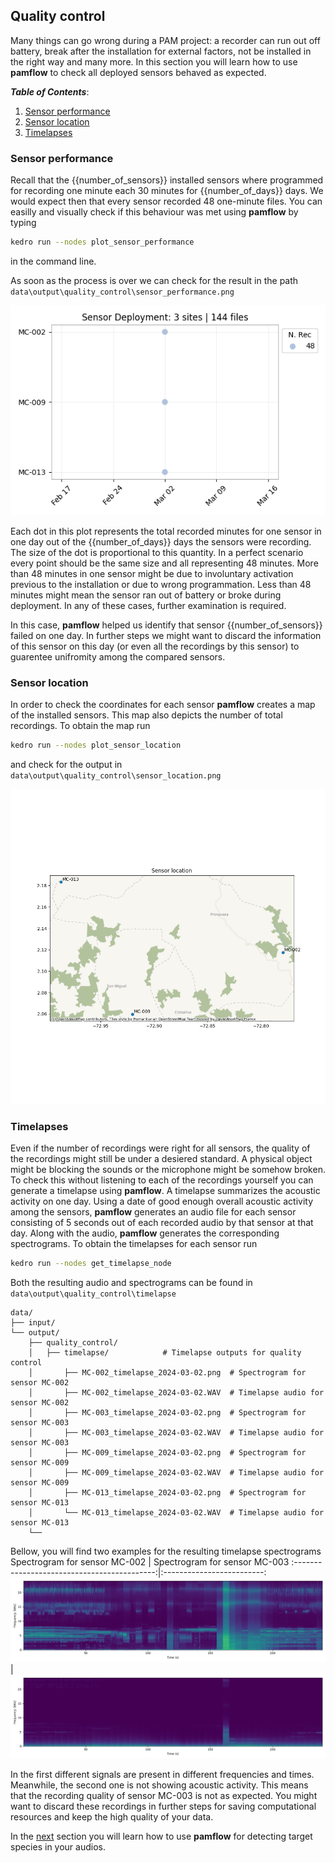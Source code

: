 ## Quality control

 Many things can go wrong during a PAM  project: a recorder can run out off battery,  break after the installation for external factors, not be installed in the right way and many more. In this section you will learn how to use **pamflow**  to check  all deployed  sensors behaved as expected.

***Table of Contents***: 
1. [Sensor performance](#sensor-performance)
2. [Sensor location](#sensor-location)
3. [Timelapses](#timelapses)

### Sensor performance
Recall that the {{number_of_sensors}} installed sensors where  programmed for recording one minute each 30 minutes for {{number_of_days}} days. We would expect then that every sensor recorded 48 one-minute files. You can easilly and visually check if this behaviour was met using **pamflow** by typing 

```bash
kedro run --nodes plot_sensor_performance
```

in the command line. 

As soon as the process is over we can check for the result in the path `data\output\quality_control\sensor_performance.png`

 ![](../../meta/images/sensor_performance.png)

 Each dot in this plot represents the total recorded  minutes for one sensor in one day out of the {{number_of_days}} days the sensors were recording. The size of the dot is proportional to this quantity. In a perfect scenario every point should be the same size and all representing 48 minutes. More than 48 minutes in one sensor might be due to involuntary activation previous to the installation or due to wrong programmation. Less than 48 minutes might mean the sensor ran out of battery or broke during deployment. In any of these cases, further examination is required. 

 In this case, **pamflow** helped us identify that sensor {{number_of_sensors}} failed on one day. In further steps we might want to discard the information of this sensor on this day (or even all the recordings by this sensor) to guarentee unifromity among the compared sensors. 
### Sensor location

In order to check the coordinates for each sensor  **pamflow** creates a map of the installed sensors. This map also depicts the number of total recordings. To obtain the map run 
```bash
kedro run --nodes plot_sensor_location
```
and check for the output in `data\output\quality_control\sensor_location.png`

 ![](../../meta/images/sensor_location.png)
### Timelapses

Even if the number of recordings were right for all sensors, the quality of the recordings might still be under a desiered standard. A physical object might be blocking the sounds or the microphone might be somehow broken. To check this without listening to  each of the recordings yourself you can generate a timelapse using **pamflow**. A timelapse summarizes the acoustic activity on one day. Using a date of good enough overall acoustic activity among the sensors, **pamflow** generates an audio file for each sensor consisting of 5 seconds out of each recorded audio by that sensor at that day. Along with the audio, **pamflow** generates the corresponding spectrograms. To obtain the timelapses for each sensor run 

```bash
kedro run --nodes get_timelapse_node
```

Both the resulting audio and spectrograms can be found  in `data\output\quality_control\timelapse`

``` 
data/
├── input/                        
└── output/                          
    ├── quality_control/          
    │   ├── timelapse/            # Timelapse outputs for quality control
    │       ├── MC-002_timelapse_2024-03-02.png  # Spectrogram for sensor MC-002
    │       ├── MC-002_timelapse_2024-03-02.WAV  # Timelapse audio for sensor MC-002
    │       ├── MC-003_timelapse_2024-03-02.png  # Spectrogram for sensor MC-003
    │       ├── MC-003_timelapse_2024-03-02.WAV  # Timelapse audio for sensor MC-003
    │       ├── MC-009_timelapse_2024-03-02.png  # Spectrogram for sensor MC-009
    │       ├── MC-009_timelapse_2024-03-02.WAV  # Timelapse audio for sensor MC-009
    │       ├── MC-013_timelapse_2024-03-02.png  # Spectrogram for sensor MC-013
    │       └── MC-013_timelapse_2024-03-02.WAV  # Timelapse audio for sensor MC-013
    └──               
```

Bellow, you will find two  examples for the resulting timelapse spectrograms
Spectrogram for sensor MC-002                |  Spectrogram for sensor MC-003
:-------------------------------------------:|:-------------------------:
![](../../meta/images/healthy_timelapse.png) |  ![](../../meta/images/broken_timelapse.png)

In the first different signals are present in different frequencies and times. Meanwhile, the second one is not showing acoustic activity. This means that the recording quality of sensor MC-003 is not as expected. You might want to discard these recordings in further steps for saving computational resources and keep the high quality of your data.

In the [next](./species_detection.md) section you will learn how to use **pamflow** for detecting target species in your audios.